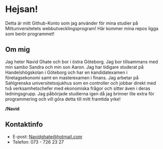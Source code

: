 # Hejsan!

Detta är mitt Github-Konto som jag använder för mina studier på Mittuniversitetets webbutvecklingsprogram! Här kommer mina repos ligga som berör programmet! 

## Om mig

Jag heter Navid Ghate och bor i östra Göteborg. Jag bor tillsammans med min sambo Sandra och min son Aaron. Jag har tidigare studerat på Handelshögskolan i Göteborg och har en kandidatexamen i företagsekonomi samt en masterexamen i finans. Jag arbetar på Sahlgrenska universitetssjukhus som en controller och jobbar direkt med två verksamhetschefer med ekonomiska frågor och sitter även i deras ledningsgrupp. Jag påbörjade studierna igen då jag brinner lite extra för programmering och vill göra detta till mitt framtida yrke! 

**/Navid**

## Kontaktinfo
- E-post: Navidghate@hotmail.com
- Telefon: 073 - 726 23 27
